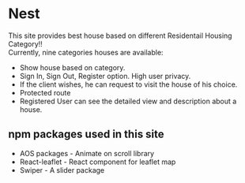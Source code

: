 # Nest
This site provides best house based on different Residentail Housing Category!! <br>
Currently, nine categories houses are available:
- Show house based on category.
- Sign In, Sign Out, Register option. High user privacy.
- If the client wishes, he can request to visit the house of his choice.
- Protected route
- Registered User can see the detailed view and description about a house.
## npm packages used in this site
- AOS packages - Animate on scroll library
- React-leaflet - React component for leaflet map
- Swiper - A slider package
